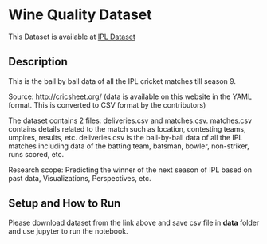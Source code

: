 # Wine Quality Dataset

This Dataset is available at [IPL Dataset](https://www.kaggle.com/manasgarg/ipl) 

## Description
This is the ball by ball data of all the IPL cricket matches till season 9.

Source: http://cricsheet.org/ (data is available on this website in the YAML format. This is converted to CSV format by the contributors)

The dataset contains 2 files: deliveries.csv and matches.csv. matches.csv contains details related to the match such as location, contesting teams, umpires, results, etc. deliveries.csv is the ball-by-ball data of all the IPL matches including data of the batting team, batsman, bowler, non-striker, runs scored, etc.

Research scope: Predicting the winner of the next season of IPL based on past data, Visualizations, Perspectives, etc.


 ## Setup and How to Run

 Please download dataset from the link above and save csv file in **data** folder and use jupyter to run the notebook.